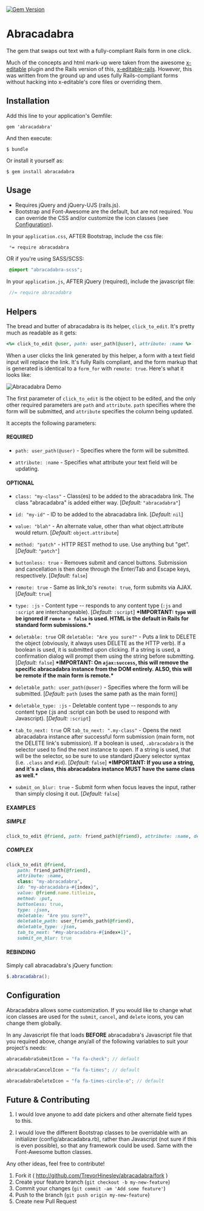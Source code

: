 [![Gem Version](https://badge.fury.io/rb/abracadabra.svg)](http://badge.fury.io/rb/abracadabra)

# Abracadabra

The gem that swaps out text with a fully-compliant Rails form in one click.

Much of the concepts and html mark-up were taken from the awesome [x-editable](http://vitalets.github.io/x-editable/) plugin and the Rails version of this, [x-editable-rails](https://github.com/werein/x-editable-rails). However, this was written from the ground up and uses fully Rails-compliant forms without hacking into x-editable's core files or overriding them.

## Installation

Add this line to your application's Gemfile:

    gem 'abracadabra'

And then execute:

    $ bundle

Or install it yourself as:

    $ gem install abracadabra

## Usage

* Requires jQuery and jQuery-UJS (rails.js).
* Bootstrap and Font-Awesome are the default, but are not required. You can override the CSS and/or customize the icon classes (see [Configuration](#configuration)).

In your `application.css`, AFTER Bootstrap, include the css file:

```css
 *= require abracadabra
```

OR if you're using SASS/SCSS:

```sass
 @import "abracadabra-scss";
```

In your `application.js`, AFTER jQuery (required), include the javascript file:

```js
 //= require abracadabra
```

## Helpers

The bread and butter of abracadabra is its helper, `click_to_edit`. It's pretty much as readable as it gets:

```ruby
<%= click_to_edit @user, path: user_path(@user), attribute: :name %>
```

When a user clicks the link generated by this helper, a form with a text field input will replace the link. It's fully Rails compliant, and the form markup that is generated is identical to a `form_for` with `remote: true`. Here's what it looks like:

![Abracadabra Demo](http://recordit.co/CbgPTahYix.gif "Abracadabra Demo")

The first parameter of `click_to_edit` is the object to be edited, and the only other required parameters are `path` and `attribute`. `path` specifies where the form will be submitted, and `attribute` specifies the column being updated.

It accepts the following parameters:

#### REQUIRED
- `path: user_path(@user)` - Specifies where the form will be submitted.

- `attribute: :name` - Specifies what attribute your text field will be updating.

#### OPTIONAL
- `class: "my-class"` - Class(es) to be added to the abracadabra link. The class "abracadabra" is added either way. [*Default:* `"abracadabra"`]

- `id: "my-id"` - ID to be added to the abracadabra link. [*Default:* `nil`]

- `value: "blah"` - An alternate value, other than what object.attribute would return. [*Default:* `object.attribute`]

- `method: "patch"` - HTTP REST method to use. Use anything but "get". [*Default:* `"patch"`]

- `buttonless: true` - Removes submit and cancel buttons. Submission and cancellation is then done through the Enter/Tab and Escape keys, respectively. [*Default:* `false`]

- `remote: true` - Same as link_to's `remote: true`, form submits via AJAX. [*Default:* `true`]

- `type: :js` - Content type -- responds to any content type (`:js` and `:script` are interchangeable). [*Default:* `:script`] **&#42;IMPORTANT: `type` will be ignored if `remote = false` is used. HTML is the default in Rails for standard form submissions.&#42;**

- `deletable: true` OR `deletable: "Are you sure?"` - Puts a link to DELETE the object (obviously, it always uses DELETE as the HTTP verb). If a boolean is used, it is submitted upon clicking. If a string is used, a confirmation dialog will prompt them using the string before submitting. [*Default:* `false`] **&#42;IMPORTANT: On `ajax:success`, this will remove the specific abracadabra instance from the DOM entirely. ALSO, this will be remote if the main form is remote.&#42;**

- `deletable_path: user_path(@user)` - Specifies where the form will be submitted. [*Default:* `path` (uses the same path as the main form)]

- `deletable_type: :js` - Deletable content type -- responds to any content type (:js and :script can both be used to respond with Javascript). [*Default:* `:script`]

- `tab_to_next: true` OR `tab_to_next: ".my-class"` - Opens the next abracadabra instance after successful form submission (main form, not the DELETE link's submission). If a boolean is used, `.abracadabra` is the selector used to find the next instance to open. If a string is used, that will be the selector, so be sure to use standard jQuery selector syntax (i.e. `.class` and `#id`). [*Default:* `false`] **&#42;IMPORTANT: If you use a string, and it's a class, this abracadabra instance MUST have the same class as well.&#42;**

- `submit_on_blur: true` - Submit form when focus leaves the input, rather than simply closing it out. [*Default:* `false`]

#### EXAMPLES
##### *SIMPLE*
```ruby
click_to_edit @friend, path: friend_path(@friend), attribute: :name, deletable: true
```

##### *COMPLEX*
```ruby
click_to_edit @friend, 
    path: friend_path(@friend),
    attribute: :name,
    class: "my-abracadabra",
    id: "my-abracadabra-#{index}",
    value: @friend.name.titleize,
    method: :put,
    buttonless: true,
    type: :json,
    deletable: "Are you sure?",
    deletable_path: user_friends_path(@friend),
    deletable_type: :json,
    tab_to_next: "#my-abracadabra-#{index+1}",
    submit_on_blur: true
```

#### REBINDING

Simply call abracadabra's jQuery function:

```javascript
$.abracadabra();
```

## Configuration

Abracadabra allows some customization. If you would like to change what icon classes are used for the `submit`, `cancel`, and `delete` icons, you can change them globally. 

In any Javascript file that loads **BEFORE** abracadabra's Javascript file that you required above, change any/all of the following variables to suit your project's needs:

```javascript
abracadabraSubmitIcon = "fa fa-check"; // default

abracadabraCancelIcon = "fa fa-times"; // default

abracadabraDeleteIcon = "fa fa-times-circle-o"; // default
```

## Future & Contributing

1. I would love anyone to add date pickers and other alternate field types to this.

2. I would love the different Bootstrap classes to be overridable with an initializer (config/abracadabra.rb), rather than Javascript (not sure if this is even possible), so that any framework could be used. Same with the Font-Awesome button classes.

Any other ideas, feel free to contribute!

1. Fork it ( http://github.com/TrevorHinesley/abracadabra/fork )
2. Create your feature branch (`git checkout -b my-new-feature`)
3. Commit your changes (`git commit -am 'Add some feature'`)
4. Push to the branch (`git push origin my-new-feature`)
5. Create new Pull Request
